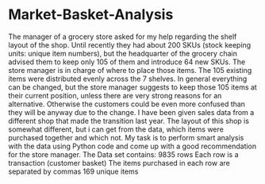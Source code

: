 # Market-Basket-Analysis
 The manager of a grocery store asked for my help regarding the shelf layout of the shop. Until recently they had about 200 SKUs (stock keeping units: unique item numbers), but the headquarter of the grocery chain advised them to keep only 105 of them and introduce 64 new SKUs. The store manager is in charge of where to place those items. The 105 existing items were distributed evenly across the 7 shelves. In general everything can be changed, but the store manager suggests to keep those 105 items at their current position, unless there are very strong reasons for an alternative. Otherwise the customers could be even more confused than they will be anyway due to the change.  I have been given sales data from a different shop that made the transition last year. The layout of this shop is somewhat different, but i can get from the data, which items were purchased together and which not.  My task is to perform smart analysis with the data using Python code and come up with a good recommendation for the store manager.  The Data set contains:  9835 rows Each row is a transaction (customer basket) The items purchased in each row are separated by commas 169 unique items
